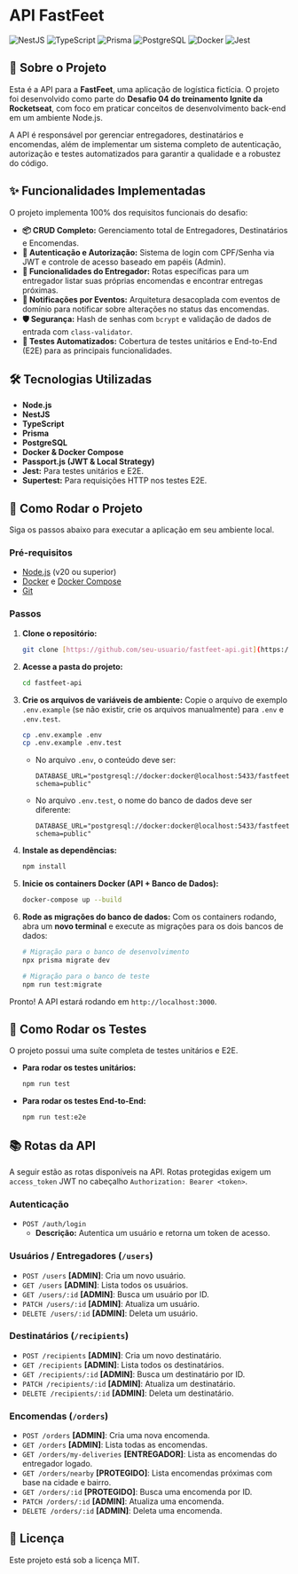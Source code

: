 # API FastFeet

![NestJS](https://img.shields.io/badge/NestJS-E0234E?style=for-the-badge&logo=nestjs&logoColor=white)
![TypeScript](https://img.shields.io/badge/TypeScript-3178C6?style=for-the-badge&logo=typescript&logoColor=white)
![Prisma](https://img.shields.io/badge/Prisma-2D3748?style=for-the-badge&logo=prisma&logoColor=white)
![PostgreSQL](https://img.shields.io/badge/PostgreSQL-4169E1?style=for-the-badge&logo=postgresql&logoColor=white)
![Docker](https://img.shields.io/badge/Docker-2496ED?style=for-the-badge&logo=docker&logoColor=white)
![Jest](https://img.shields.io/badge/Jest-C21325?style=for-the-badge&logo=jest&logoColor=white)

## 📖 Sobre o Projeto

Esta é a API para a **FastFeet**, uma aplicação de logística fictícia. O projeto foi desenvolvido como parte do **Desafio 04 do treinamento Ignite da Rocketseat**, com foco em praticar conceitos de desenvolvimento back-end em um ambiente Node.js.

A API é responsável por gerenciar entregadores, destinatários e encomendas, além de implementar um sistema completo de autenticação, autorização e testes automatizados para garantir a qualidade e a robustez do código.

## ✨ Funcionalidades Implementadas

O projeto implementa 100% dos requisitos funcionais do desafio:

* **📦 CRUD Completo:** Gerenciamento total de Entregadores, Destinatários e Encomendas.
* **🔐 Autenticação e Autorização:** Sistema de login com CPF/Senha via JWT e controle de acesso baseado em papéis (Admin).
* **🛵 Funcionalidades do Entregador:** Rotas específicas para um entregador listar suas próprias encomendas e encontrar entregas próximas.
* **🔔 Notificações por Eventos:** Arquitetura desacoplada com eventos de domínio para notificar sobre alterações no status das encomendas.
* **🛡️ Segurança:** Hash de senhas com `bcrypt` e validação de dados de entrada com `class-validator`.
* **🧪 Testes Automatizados:** Cobertura de testes unitários e End-to-End (E2E) para as principais funcionalidades.

## 🛠️ Tecnologias Utilizadas

* **Node.js**
* **NestJS**
* **TypeScript**
* **Prisma**
* **PostgreSQL**
* **Docker & Docker Compose**
* **Passport.js (JWT & Local Strategy)**
* **Jest:** Para testes unitários e E2E.
* **Supertest:** Para requisições HTTP nos testes E2E.

## 🚀 Como Rodar o Projeto

Siga os passos abaixo para executar a aplicação em seu ambiente local.

### Pré-requisitos

* [Node.js](https://nodejs.org/en/) (v20 ou superior)
* [Docker](https://www.docker.com/get-started/) e [Docker Compose](https://docs.docker.com/compose/install/)
* [Git](https://git-scm.com/)

### Passos

1.  **Clone o repositório:**
    ```bash
    git clone [https://github.com/seu-usuario/fastfeet-api.git](https://github.com/seu-usuario/fastfeet-api.git)
    ```

2.  **Acesse a pasta do projeto:**
    ```bash
    cd fastfeet-api
    ```

3.  **Crie os arquivos de variáveis de ambiente:**
    Copie o arquivo de exemplo `.env.example` (se não existir, crie os arquivos manualmente) para `.env` e `.env.test`.
    ```bash
    cp .env.example .env
    cp .env.example .env.test
    ```
    * No arquivo `.env`, o conteúdo deve ser:
        ```env
        DATABASE_URL="postgresql://docker:docker@localhost:5433/fastfeet?schema=public"
        ```
    * No arquivo `.env.test`, o nome do banco de dados deve ser diferente:
        ```env
        DATABASE_URL="postgresql://docker:docker@localhost:5433/fastfeet_test?schema=public"
        ```

4.  **Instale as dependências:**
    ```bash
    npm install
    ```

5.  **Inicie os containers Docker (API + Banco de Dados):**
    ```bash
    docker-compose up --build
    ```

6.  **Rode as migrações do banco de dados:**
    Com os containers rodando, abra um **novo terminal** e execute as migrações para os dois bancos de dados:
    ```bash
    # Migração para o banco de desenvolvimento
    npx prisma migrate dev

    # Migração para o banco de teste
    npm run test:migrate
    ```

Pronto! A API estará rodando em `http://localhost:3000`.

## 🧪 Como Rodar os Testes

O projeto possui uma suíte completa de testes unitários e E2E.

* **Para rodar os testes unitários:**
    ```bash
    npm run test
    ```
* **Para rodar os testes End-to-End:**
    ```bash
    npm run test:e2e
    ```

## 📚 Rotas da API

A seguir estão as rotas disponíveis na API. Rotas protegidas exigem um `access_token` JWT no cabeçalho `Authorization: Bearer <token>`.

### Autenticação

* `POST /auth/login`
    * **Descrição:** Autentica um usuário e retorna um token de acesso.

### Usuários / Entregadores (`/users`)

* `POST /users` **[ADMIN]**: Cria um novo usuário.
* `GET /users` **[ADMIN]**: Lista todos os usuários.
* `GET /users/:id` **[ADMIN]**: Busca um usuário por ID.
* `PATCH /users/:id` **[ADMIN]**: Atualiza um usuário.
* `DELETE /users/:id` **[ADMIN]**: Deleta um usuário.

### Destinatários (`/recipients`)

* `POST /recipients` **[ADMIN]**: Cria um novo destinatário.
* `GET /recipients` **[ADMIN]**: Lista todos os destinatários.
* `GET /recipients/:id` **[ADMIN]**: Busca um destinatário por ID.
* `PATCH /recipients/:id` **[ADMIN]**: Atualiza um destinatário.
* `DELETE /recipients/:id` **[ADMIN]**: Deleta um destinatário.

### Encomendas (`/orders`)

* `POST /orders` **[ADMIN]**: Cria uma nova encomenda.
* `GET /orders` **[ADMIN]**: Lista todas as encomendas.
* `GET /orders/my-deliveries` **[ENTREGADOR]**: Lista as encomendas do entregador logado.
* `GET /orders/nearby` **[PROTEGIDO]**: Lista encomendas próximas com base na cidade e bairro.
* `GET /orders/:id` **[PROTEGIDO]**: Busca uma encomenda por ID.
* `PATCH /orders/:id` **[ADMIN]**: Atualiza uma encomenda.
* `DELETE /orders/:id` **[ADMIN]**: Deleta uma encomenda.

## 📄 Licença

Este projeto está sob a licença MIT.